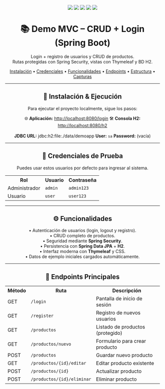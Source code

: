 <!-- BADGES Y TÍTULO PRINCIPAL -->
<p align="center">
  <img src="https://img.shields.io/badge/Spring%20Boot-3.x-6DB33F?logo=springboot&logoColor=white" />
  <img src="https://img.shields.io/badge/Java-17-007396?logo=openjdk&logoColor=white" />
  <img src="https://img.shields.io/badge/Maven-3.9-blue?logo=apachemaven&logoColor=white" />
  <img src="https://img.shields.io/badge/H2%20Database-Embedded-004088?logo=h2&logoColor=white" />
  <img src="https://img.shields.io/badge/Thymeleaf-Templates-005F0F?logo=thymeleaf&logoColor=white" />
</p>

<h1 align="center">📚 Demo MVC – CRUD + Login (Spring Boot)</h1>
<p align="center">Login + registro de usuarios y CRUD de productos.<br>Rutas protegidas con Spring Security, vistas con Thymeleaf y BD H2.</p>

<p align="center">
  <a href="#instalación--ejecución">Instalación</a> •
  <a href="#credenciales-de-prueba">Credenciales</a> •
  <a href="#funcionalidades">Funcionalidades</a> •
  <a href="#endpoints-principales">Endpoints</a> •
  <a href="#estructura-del-proyecto">Estructura</a> •
  <a href="#capturas">Capturas</a>
</p>

---

<h2 align="center">🚀 Instalación & Ejecución</h2>

<p align="center">
Para ejecutar el proyecto localmente, sigue los pasos:
</p>

<p align="center">
  🌐 <b>Aplicación:</b>  
  <a href="http://localhost:8080/login">http://localhost:8080/login</a>  
  🛠 <b>Consola H2:</b>  
  <a href="http://localhost:8080/h2">http://localhost:8080/h2</a>  
  <br><br>
  <b>JDBC URL:</b> jdbc:h2:file:./data/demoapp  
  <b>User:</b> <code>sa</code>  
  <b>Password:</b> (vacía)
</p>

---

<h2 align="center">🔐 Credenciales de Prueba</h2>

<p align="center">
  Puedes usar estos usuarios por defecto para ingresar al sistema.
</p>

<p align="center">
  <table>
    <tr>
      <th>Rol</th>
      <th>Usuario</th>
      <th>Contraseña</th>
    </tr>
    <tr>
      <td>Administrador</td>
      <td><code>admin</code></td>
      <td><code>admin123</code></td>
    </tr>
    <tr>
      <td>Usuario</td>
      <td><code>user</code></td>
      <td><code>user123</code></td>
    </tr>
  </table>


---

<h2 align="center">⚙️ Funcionalidades</h2>

<p align="center">
  • Autenticación de usuarios (login, logout y registro).<br>
  • CRUD completo de productos.<br>
  • Seguridad mediante <b>Spring Security</b>.<br>
  • Persistencia con <b>Spring Data JPA</b> + <b>H2</b>.<br>
  • Interfaz moderna con <b>Thymeleaf</b> y CSS.<br>
  • Datos de ejemplo iniciales cargados automáticamente.<br>
</p>

---

<h2 align="center">🔗 Endpoints Principales</h2>

<p align="center">
  <table>
    <tr>
      <th>Método</th>
      <th>Ruta</th>
      <th>Descripción</th>
    </tr>
    <tr>
      <td>GET</td>
      <td><code>/login</code></td>
      <td>Pantalla de inicio de sesión</td>
    </tr>
    <tr>
      <td>GET</td>
      <td><code>/register</code></td>
      <td>Registro de nuevos usuarios</td>
    </tr>
    <tr>
      <td>GET</td>
      <td><code>/productos</code></td>
      <td>Listado de productos (protegido)</td>
    </tr>
    <tr>
      <td>GET</td>
      <td><code>/productos/nuevo</code></td>
      <td>Formulario para crear producto</td>
    </tr>
    <tr>
      <td>POST</td>
      <td><code>/productos</code></td>
      <td>Guardar nuevo producto</td>
    </tr>
    <tr>
      <td>GET</td>
      <td><code>/productos/{id}/editar</code></td>
      <td>Editar producto existente</td>
    </tr>
    <tr>
      <td>POST</td>
      <td><code>/productos/{id}</code></td>
      <td>Actualizar producto</td>
    </tr>
    <tr>
      <td>POST</td>
      <td><code>/productos/{id}/eliminar</code></td>
      <td>Eliminar producto</td>
    </tr>
  </table>



